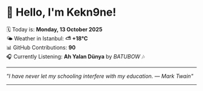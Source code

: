 # 👋 Hello, I'm Kekn9ne!

🗓️ Today is: **Monday, 13 October 2025**  
🌤️ Weather in Istanbul: **⛅️  +18°C**  
📊 GitHub Contributions: **90**  
🎧 Currently Listening: **Ah Yalan Dünya** by *BATUBOW* 🎶

---

_"I have never let my schooling interfere with my education. — *Mark Twain*"_

---
